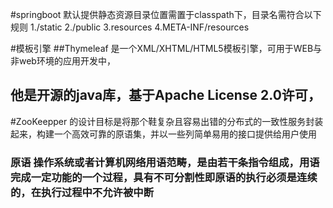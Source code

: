  #springboot 默认提供静态资源目录位置需置于classpath下，目录名需符合以下规则
    1./static
    2./public
    3.resources
    4.META-INF/resources
    
 #模板引擎
 ##Thymeleaf 是一个XML/XHTML/HTML5模板引擎，可用于WEB与非web环境的应用开发中，
 ## 他是开源的java库，基于Apache License 2.0许可，
 
 #ZooKeepper  的设计目标是将那个鞋复杂且容易出错的分布式的一致性服务封装起来，构建一个高效可靠的原语集，并以一些列简单易用的接口提供给用户使用
 ### 原语 操作系统或者计算机网络用语范畴，是由若干条指令组成，用语完成一定功能的一个过程，具有不可分割性即原语的执行必须是连续的，在执行过程中不允许被中断
 
 
 
 
 
 
 
 
 
 
 
 
 
 
 
 
 
 
 
 
 